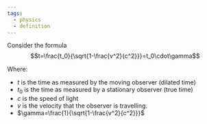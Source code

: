 ```yaml
---
tags:
  - physics
  - definition
---
```

Consider the formula $$t=\frac{t_0}{\sqrt{1-\frac{v^2}{c^2}}}=t_0\cdot\gamma$$

Where:
- $t$ is the time as measured by the moving observer (dilated time)
- $t_0$ is the time as measured by a stationary observer (true time)
- $c$ is the speed of light
- $v$ is the velocity that the observer is travelling.
- $\gamma=\frac{1}{\sqrt{1-\frac{v^2}{c^2}}}$ 

